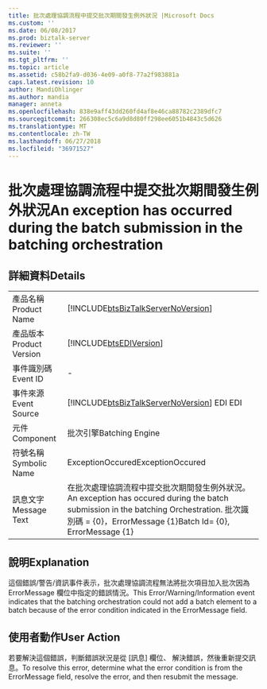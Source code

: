 ```yaml
---
title: 批次處理協調流程中提交批次期間發生例外狀況 |Microsoft Docs
ms.custom: ''
ms.date: 06/08/2017
ms.prod: biztalk-server
ms.reviewer: ''
ms.suite: ''
ms.tgt_pltfrm: ''
ms.topic: article
ms.assetid: c58b2fa9-d036-4e09-a0f8-77a2f983881a
caps.latest.revision: 10
author: MandiOhlinger
ms.author: mandia
manager: anneta
ms.openlocfilehash: 838e9aff43dd260fd4af8e46ca88782c2389dfc7
ms.sourcegitcommit: 266308ec5c6a9d8d80ff298ee6051b4843c5d626
ms.translationtype: MT
ms.contentlocale: zh-TW
ms.lasthandoff: 06/27/2018
ms.locfileid: "36971527"
---
```

# <a name="an-exception-has-occurred-during-the-batch-submission-in-the-batching-orchestration"></a><span data-ttu-id="817da-102">批次處理協調流程中提交批次期間發生例外狀況</span><span class="sxs-lookup"><span data-stu-id="817da-102">An exception has occurred during the batch submission in the batching orchestration</span></span>
## <a name="details"></a><span data-ttu-id="817da-103">詳細資料</span><span class="sxs-lookup"><span data-stu-id="817da-103">Details</span></span>  
  
|                 |                                                                                                                     |
|-----------------|---------------------------------------------------------------------------------------------------------------------|
|  <span data-ttu-id="817da-104">產品名稱</span><span class="sxs-lookup"><span data-stu-id="817da-104">Product Name</span></span>   |                 [!INCLUDE[btsBizTalkServerNoVersion](../includes/btsbiztalkservernoversion-md.md)]                  |
| <span data-ttu-id="817da-105">產品版本</span><span class="sxs-lookup"><span data-stu-id="817da-105">Product Version</span></span> |                             [!INCLUDE[btsEDIVersion](../includes/btsediversion-md.md)]                              |
|    <span data-ttu-id="817da-106">事件識別碼</span><span class="sxs-lookup"><span data-stu-id="817da-106">Event ID</span></span>     |                                                          -                                                          |
|  <span data-ttu-id="817da-107">事件來源</span><span class="sxs-lookup"><span data-stu-id="817da-107">Event Source</span></span>   |               [!INCLUDE[btsBizTalkServerNoVersion](../includes/btsbiztalkservernoversion-md.md)]<span data-ttu-id="817da-108"> EDI</span><span class="sxs-lookup"><span data-stu-id="817da-108"> EDI</span></span>                |
|    <span data-ttu-id="817da-109">元件</span><span class="sxs-lookup"><span data-stu-id="817da-109">Component</span></span>    |                                                   <span data-ttu-id="817da-110">批次引擎</span><span class="sxs-lookup"><span data-stu-id="817da-110">Batching Engine</span></span>                                                   |
|  <span data-ttu-id="817da-111">符號名稱</span><span class="sxs-lookup"><span data-stu-id="817da-111">Symbolic Name</span></span>  |                                                  <span data-ttu-id="817da-112">ExceptionOccured</span><span class="sxs-lookup"><span data-stu-id="817da-112">ExceptionOccured</span></span>                                                   |
|  <span data-ttu-id="817da-113">訊息文字</span><span class="sxs-lookup"><span data-stu-id="817da-113">Message Text</span></span>   | <span data-ttu-id="817da-114">在批次處理協調流程中提交批次期間發生例外狀況。</span><span class="sxs-lookup"><span data-stu-id="817da-114">An exception has occured during the batch submission in the batching Orchestration.</span></span> <span data-ttu-id="817da-115">批次識別碼 = {0}，ErrorMessage {1}</span><span class="sxs-lookup"><span data-stu-id="817da-115">Batch Id= {0}, ErrorMessage {1}</span></span> |
  
## <a name="explanation"></a><span data-ttu-id="817da-116">說明</span><span class="sxs-lookup"><span data-stu-id="817da-116">Explanation</span></span>  
 <span data-ttu-id="817da-117">這個錯誤/警告/資訊事件表示，批次處理協調流程無法將批次項目加入批次因為 ErrorMessage 欄位中指定的錯誤情況。</span><span class="sxs-lookup"><span data-stu-id="817da-117">This Error/Warning/Information event indicates that the batching orchestration could not add a batch element to a batch because of the error condition indicated in the ErrorMessage field.</span></span>  
  
## <a name="user-action"></a><span data-ttu-id="817da-118">使用者動作</span><span class="sxs-lookup"><span data-stu-id="817da-118">User Action</span></span>  
 <span data-ttu-id="817da-119">若要解決這個錯誤，判斷錯誤狀況是從 [訊息] 欄位、 解決錯誤，然後重新提交訊息。</span><span class="sxs-lookup"><span data-stu-id="817da-119">To resolve this error, determine what the error condition is from the ErrorMessage field, resolve the error, and then resubmit the message.</span></span>